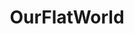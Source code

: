 ---
title: OurFlatWorld
crosslinks:
- flatearth
- askscience
- Flat_Earth
- woahdude
- AskScienceDiscussion
- theworldisflat
- space
---